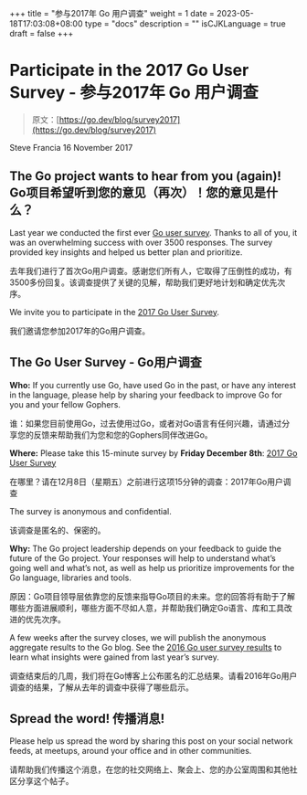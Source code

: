 +++
title = "参与2017年 Go 用户调查"
weight = 1
date = 2023-05-18T17:03:08+08:00
type = "docs"
description = ""
isCJKLanguage = true
draft = false
+++

# Participate in the 2017 Go User Survey - 参与2017年 Go 用户调查

> 原文：[https://go.dev/blog/survey2017](https://go.dev/blog/survey2017)

Steve Francia
16 November 2017

## The Go project wants to hear from you (again)! Go项目希望听到您的意见（再次）！您的意见是什么？

Last year we conducted the first ever [Go user survey](https://blog.golang.org/survey2016-results). Thanks to all of you, it was an overwhelming success with over 3500 responses. The survey provided key insights and helped us better plan and prioritize.

去年我们进行了首次Go用户调查。感谢您们所有人，它取得了压倒性的成功，有3500多份回复。该调查提供了关键的见解，帮助我们更好地计划和确定优先次序。

We invite you to participate in the [2017 Go User Survey](https://goo.gl/n9M7SB).

我们邀请您参加2017年的Go用户调查。

## The Go User Survey - Go用户调查

**Who:** If you currently use Go, have used Go in the past, or have any interest in the language, please help by sharing your feedback to improve Go for you and your fellow Gophers.

谁：如果您目前使用Go，过去使用过Go，或者对Go语言有任何兴趣，请通过分享您的反馈来帮助我们为您和您的Gophers同伴改进Go。

**Where:** Please take this 15-minute survey by **Friday December 8th**: [2017 Go User Survey](https://goo.gl/n9M7SB)

在哪里？请在12月8日（星期五）之前进行这项15分钟的调查：2017年Go用户调查

The survey is anonymous and confidential.

该调查是匿名的、保密的。

**Why:** The Go project leadership depends on your feedback to guide the future of the Go project. Your responses will help to understand what’s going well and what’s not, as well as help us prioritize improvements for the Go language, libraries and tools.

原因：Go项目领导层依靠您的反馈来指导Go项目的未来。您的回答将有助于了解哪些方面进展顺利，哪些方面不尽如人意，并帮助我们确定Go语言、库和工具改进的优先次序。

A few weeks after the survey closes, we will publish the anonymous aggregate results to the Go blog. See the [2016 Go user survey results](https://blog.golang.org/survey2016-results) to learn what insights were gained from last year’s survey.

调查结束后的几周，我们将在Go博客上公布匿名的汇总结果。请看2016年Go用户调查的结果，了解从去年的调查中获得了哪些启示。

## Spread the word! 传播消息!

Please help us spread the word by sharing this post on your social network feeds, at meetups, around your office and in other communities.

请帮助我们传播这个消息，在您的社交网络上、聚会上、您的办公室周围和其他社区分享这个帖子。

